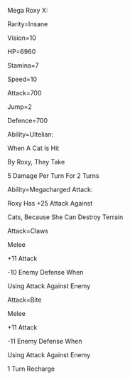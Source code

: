 Mega Roxy X:

Rarity=Insane

Vision=10

HP=6960

Stamina=7

Speed=10

Attack=700

Jump=2

Defence=700

Ability=Ultelian:

When A Cat Is Hit

By Roxy, They Take

5 Damage Per Turn For 2 Turns

Ability=Megacharged Attack:

Roxy Has +25 Attack Against

Cats, Because She Can Destroy Terrain

Attack=Claws

Melee

+11 Attack

-10 Enemy Defense When

Using Attack Against Enemy

Attack=Bite

Melee

+11 Attack

-11 Enemy Defense When

Using Attack Against Enemy

1 Turn Recharge

